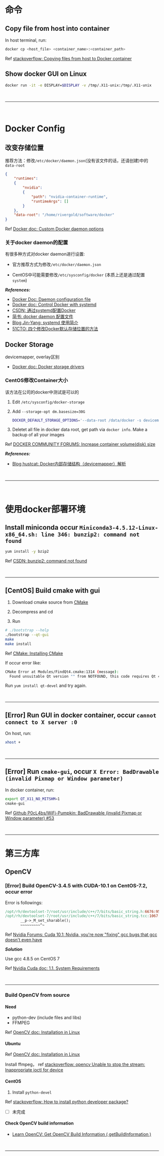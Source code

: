 # 命令

## Copy file from host into container

In host terminal, run:

```bash
docker cp <host_file> <container_name>:<container_path>
```

Ref [stackoverflow: Copying files from host to Docker container](https://stackoverflow.com/questions/22907231/copying-files-from-host-to-docker-container)

## Show docker GUI on Linux

```bash
docker run -it -e DISPLAY=$DISPLAY -v /tmp/.X11-unix:/tmp/.X11-unix 
```

<!--  -->
<br>

***

<br>
<!--  -->

# Docker Config

## 改变存储位置

推荐方法：修改`/etc/docker/daemon.json`(没有该文件的话，还请创建)中的`data-root`

```json
{
    "runtimes": 
    {
        "nvidia": 
        {
            "path": "nvidia-container-runtime",
            "runtimeArgs": []
        }
    },
    "data-root": "/home/rivergold/software/docker"
}
```

Ref [Docker doc: Custom Docker daemon options](https://docs.docker.com/config/daemon/#custom-docker-daemon-options)

### 关于docker daemon的配置

有很多种方式对docker daemon进行设置:

- 官方推荐方式为修改`/etc/docker/daemon.json`

- CentOS中可能需要修改`/etc/sysconfig/docker` (本质上还是通过配置`system`)

***References:***

- [Docker Doc: Daemon configuration file](https://docs.docker.com/engine/reference/commandline/dockerd//#daemon-configuration-file)
- [Docker doc: Control Docker with systemd](https://docs.docker.com/config/daemon/systemd/)
- [CSDN: 通过systemd配置Docker](https://blog.csdn.net/xingwangc2014/article/details/50513946)
- [简书: docker daemon 配置文件](https://www.jianshu.com/p/2556a1c5d45d)
- [Blog Jin-Yang: systemd 使用简介](https://jin-yang.github.io/post/linux-systemd.html)
- [51CTO: 四个修改Docker默认存储位置的方法](https://blog.51cto.com/forangela/1949947)

## Docker Storage

devicemapper, overlay区别

- [Docker doc: Docker storage drivers](https://docs.docker.com/storage/storagedriver/select-storage-driver/)

### CentOS修改Container大小

该方法在公司的docker中测试是可以的

1. Edit `/etc/sysconfig/docker-storage`

2. Add `--storage-opt dm.basesize=30G`

    ```bash
    DOCKER_DEFAULT_STORAGE_OPTIONS='--data-root /data/docker -s devicemapper --storage-opt dm.use_def    erred_removal=true --storage-opt dm.use_deferred_deletion=true --storage-opt dm.basesize=30G'
    ```
3. Deletet all file in docker data root, get path via `docker info`. Make a backup of all your images

Ref [DOCKER COMMUNITY FORUMS: Increase container volume(disk) size](https://forums.docker.com/t/increase-container-volume-disk-size/1652/4)

***References:***

- [Blog hustcat: Docker内部存储结构（devicemapper）解析](http://hustcat.github.io/docker-devicemapper/)

<!--  -->
<br>

***

<br>
<!--  -->

# 使用docker部署环境

## Install miniconda occur `Miniconda3-4.5.12-Linux-x86_64.sh: line 346: bunzip2: command not found`

```bash
yum install -y bzip2
```

Ref [CSDN: bunzip2: command not found](https://blog.csdn.net/zhao12501/article/details/79828964)

<!--  -->
<br>

***
<!--  -->

## [CentOS] Build cmake with gui

1. Download cmake source from [CMake](https://cmake.org/download/)

2. Decompress and cd

3. Run

```bash
# ./bootstrap --help
./bootstrap --qt-gui
make
make install
```

Ref [CMake: Installing CMake](https://cmake.org/install/)

If occur error like:

```bash
CMake Error at Modules/FindQt4.cmake:1314 (message):
  Found unsuitable Qt version "" from NOTFOUND, this code requires Qt 4.x
```

Run `yum install qt-devel` and try again.

<!--  -->
<br>

***
<!--  -->

## [Error] Run GUI in docker container, occur `cannot connect to X server :0`

On host, run:

```bash
xhost +
```
<!--  -->
<br>

***
<!--  -->

## [Error] Run `cmake-gui`, occur `X Error: BadDrawable (invalid Pixmap or Window parameter)`

In docker container, run:

```bash
export QT_X11_NO_MITSHM=1
cmake-gui
```

Ref [Github P0cL4bs/WiFi-Pumpkin: BadDrawable (invalid Pixmap or Window parameter) #53](https://github.com/P0cL4bs/WiFi-Pumpkin/issues/53#issuecomment-309120875)

<!--  -->
<br>

***
<!--  -->

# 第三方库

## OpenCV

### [Error] Build OpenCV-3.4.5 with CUDA-10.1 on CentOS-7.2, occur error

Error is followings:

```makefile
/opt/rh/devtoolset-7/root/usr/include/c++/7/bits/basic_string.h:6676:95:   required from here
/opt/rh/devtoolset-7/root/usr/include/c++/7/bits/basic_string.tcc:1067:16: error: cannot call member function 'void std::basic_string<_CharT, _Traits, _Alloc>::_Rep::_M_set_sharable() [with _CharT = char16_t; _Traits = std::char_traits<char16_t>; _Alloc = std::allocator<char16_t>]' without object
       __p->_M_set_sharable();
       ~~~~~~~~~^~
```

Ref [Nvidia Forums: Cuda 10.1: Nvidia, you're now "fixing" gcc bugs that gcc doesn't even have](https://devtalk.nvidia.com/default/topic/1048037/cuda-10-1-nvidia-you-re-now-quot-fixing-quot-gcc-bugs-that-gcc-doesn-t-even-have/?offset=10)

***Solution***

Use gcc 4.8.5 on CentOS 7

Ref [Nvidia Cuda doc: 1.1. System Requirements](https://docs.nvidia.com/cuda/cuda-installation-guide-linux/index.html#system-requirements)

<!--  -->
<br>

***
<!--  -->

### Build OpenCV from source

#### Need

- python-dev (include files and libs)
- FFMPEG

Ref [OpenCV doc: Installation in Linux](https://docs.opencv.org/3.4.5/d7/d9f/tutorial_linux_install.html)

#### Ubuntu

Ref [OpenCV doc: Installation in Linux](https://docs.opencv.org/3.4.5/d7/d9f/tutorial_linux_install.html)

Install ffmpeg， ref [stackoverflow: opencv Unable to stop the stream: Inappropriate ioctl for device](https://stackoverflow.com/a/45893821/4636081)

#### CentOS

1. Install `python-devel`

Ref [stackoverflow: How to install python developer package?](https://stackoverflow.com/questions/6230444/how-to-install-python-developer-package)

- [ ] 未完成

#### Check OpenCV build information

- [Learn OpenCV: Get OpenCV Build Information ( getBuildInformation )](https://www.learnopencv.com/get-opencv-build-information-getbuildinformation/)

<!--  -->
<br>

***

<br>
<!--  -->
